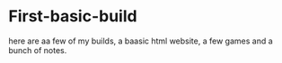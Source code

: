 # First-basic-build
here are aa few of my builds,  a baasic html website, a few games and a bunch of notes.
